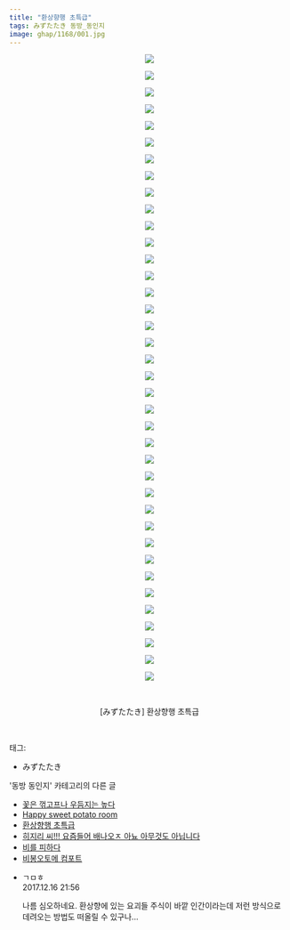 ```yaml
---
title: "환상향행 초특급"
tags: みずたたき 동방_동인지
image: ghap/1168/001.jpg
---
```

<div class="article">
<p style="text-align: center; clear: none; float: none;"><img src="{{ site.nasurl }}/ghap/1168/001.jpg"/></p>
<p style="text-align: center; clear: none; float: none;"><img src="{{ site.nasurl }}/ghap/1168/002.jpg"/></p>
<p style="text-align: center; clear: none; float: none;"><img src="{{ site.nasurl }}/ghap/1168/003.jpg"/></p>
<p style="text-align: center; clear: none; float: none;"><img src="{{ site.nasurl }}/ghap/1168/004.jpg"/></p>
<p style="text-align: center; clear: none; float: none;"><img src="{{ site.nasurl }}/ghap/1168/005.jpg"/></p>
<p style="text-align: center; clear: none; float: none;"><img src="{{ site.nasurl }}/ghap/1168/006.jpg"/></p>
<p style="text-align: center; clear: none; float: none;"><img src="{{ site.nasurl }}/ghap/1168/007.jpg"/></p>
<p style="text-align: center; clear: none; float: none;"><img src="{{ site.nasurl }}/ghap/1168/008.jpg"/></p>
<p style="text-align: center; clear: none; float: none;"><img src="{{ site.nasurl }}/ghap/1168/009.jpg"/></p>
<p style="text-align: center; clear: none; float: none;"><img src="{{ site.nasurl }}/ghap/1168/010.jpg"/></p>
<p style="text-align: center; clear: none; float: none;"><img src="{{ site.nasurl }}/ghap/1168/011.jpg"/></p>
<p style="text-align: center; clear: none; float: none;"><img src="{{ site.nasurl }}/ghap/1168/012.jpg"/></p>
<p style="text-align: center; clear: none; float: none;"><img src="{{ site.nasurl }}/ghap/1168/013.jpg"/></p>
<p style="text-align: center; clear: none; float: none;"><img src="{{ site.nasurl }}/ghap/1168/014.jpg"/></p>
<p style="text-align: center; clear: none; float: none;"><img src="{{ site.nasurl }}/ghap/1168/015.jpg"/></p>
<p style="text-align: center; clear: none; float: none;"><img src="{{ site.nasurl }}/ghap/1168/016.jpg"/></p>
<p style="text-align: center; clear: none; float: none;"><img src="{{ site.nasurl }}/ghap/1168/017.jpg"/></p>
<p style="text-align: center; clear: none; float: none;"><img src="{{ site.nasurl }}/ghap/1168/018.jpg"/></p>
<p style="text-align: center; clear: none; float: none;"><img src="{{ site.nasurl }}/ghap/1168/019.jpg"/></p>
<p style="text-align: center; clear: none; float: none;"><img src="{{ site.nasurl }}/ghap/1168/020.jpg"/></p>
<p style="text-align: center; clear: none; float: none;"><img src="{{ site.nasurl }}/ghap/1168/021.jpg"/></p>
<p style="text-align: center; clear: none; float: none;"><img src="{{ site.nasurl }}/ghap/1168/022.jpg"/></p>
<p style="text-align: center; clear: none; float: none;"><img src="{{ site.nasurl }}/ghap/1168/023.jpg"/></p>
<p style="text-align: center; clear: none; float: none;"><img src="{{ site.nasurl }}/ghap/1168/024.jpg"/></p>
<p style="text-align: center; clear: none; float: none;"><img src="{{ site.nasurl }}/ghap/1168/025.jpg"/></p>
<p style="text-align: center; clear: none; float: none;"><img src="{{ site.nasurl }}/ghap/1168/026.jpg"/></p>
<p style="text-align: center; clear: none; float: none;"><img src="{{ site.nasurl }}/ghap/1168/027.jpg"/></p>
<p style="text-align: center; clear: none; float: none;"><img src="{{ site.nasurl }}/ghap/1168/028.jpg"/></p>
<p style="text-align: center; clear: none; float: none;"><img src="{{ site.nasurl }}/ghap/1168/029.jpg"/></p>
<p style="text-align: center; clear: none; float: none;"><img src="{{ site.nasurl }}/ghap/1168/030.jpg"/></p>
<p style="text-align: center; clear: none; float: none;"><img src="{{ site.nasurl }}/ghap/1168/031.jpg"/></p>
<p style="text-align: center; clear: none; float: none;"><img src="{{ site.nasurl }}/ghap/1168/032.jpg"/></p>
<p style="text-align: center; clear: none; float: none;"><img src="{{ site.nasurl }}/ghap/1168/033.jpg"/></p>
<p style="text-align: center; clear: none; float: none;"><img src="{{ site.nasurl }}/ghap/1168/034.jpg"/></p>
<p style="text-align: center; clear: none; float: none;"><img src="{{ site.nasurl }}/ghap/1168/035.jpg"/></p>
<p style="text-align: center; clear: none; float: none;"><img src="{{ site.nasurl }}/ghap/1168/036.jpg"/></p>
<p style="text-align: center; clear: none; float: none;"><img src="{{ site.nasurl }}/ghap/1168/037.jpg"/></p>
<p style="text-align: center; clear: none; float: none;"><img src="{{ site.nasurl }}/ghap/1168/038.jpg"/></p>
<p style="text-align: center; clear: none; float: none;"><br/></p>
<p style="text-align: center; clear: none; float: none;">[みずたたき] 환상향행 초특급</p>
<p><br/></p>
</div><div class="tagTrail">
<p>태그: </p>
<ul>
<li>みずたたき</li>
</ul>
</div><div class="another">
<p>'동방 동인지' 카테고리의 다른 글</p>
<ul>
<li><a href="/2016-07-28-ghap_1170">꽃은 꺾고프나 우듬지는 높다</a></li>
<li><a href="/2016-07-28-ghap_1169">Happy sweet potato room</a></li>
<li><a href="/2016-07-28-ghap_1168">환상향행 초특급</a></li>
<li><a href="/2016-07-28-ghap_1167">히지리 씨!!! 요즘들어 배나오ㅈ 아뇨 아무것도 아닙니다</a></li>
<li><a href="/2016-07-28-ghap_1166">비를 피하다</a></li>
<li><a href="/2016-07-28-ghap_1165">비봉오토메 컴포트</a></li>
</ul>
</div><div class="cb_module cb_fluid">
<div class="cb_wrt cb_profile">
<div class="comment">
<ul>
<li class="cb_thumb_off" id="comment15153531">
<div class="cb_comment_area">
<div class="cb_info_area">
<div class="cb_section">
<span class="cb_nick_name">ㄱㅁㅎ</span>
</div>
<div class="cb_section">
<span class="cb_date">2017.12.16 21:56 </span>
</div>
</div>
<div class="cb_dsc_comment">
<p class="cb_dsc">
											나름 심오하네요. 환상향에 있는 요괴들 주식이 바깥 인간이라는데 저런 방식으로 데려오는 방법도 떠올릴 수 있구나...
										</p>
</div>
</div></li>
</ul>
</div>
</div><!-- commentList close -->
</div>
<br/>
<p id="refer"></p>
<br/>
